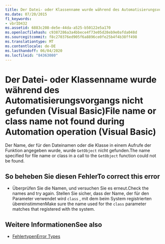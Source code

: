 ```yaml
---
title: Der Datei- oder Klassenname wurde während des Automatisierungsvorgangs nicht gefunden
ms.date: 07/20/2015
f1_keywords:
- vbrID432
ms.assetid: 6883c208-de5e-44da-a525-b50122e5a170
ms.openlocfilehash: c9387286a3a4bbece4f73e05d28eb9e0afda048d
ms.sourcegitcommit: f8c270376ed905f6a8896ce0fe25b4f4b38ff498
ms.translationtype: MT
ms.contentlocale: de-DE
ms.lasthandoff: 06/04/2020
ms.locfileid: "84363080"
---
```

# <a name="file-name-or-class-name-not-found-during-automation-operation-visual-basic"></a><span data-ttu-id="d36f5-102">Der Datei- oder Klassenname wurde während des Automatisierungsvorgangs nicht gefunden (Visual Basic)</span><span class="sxs-lookup"><span data-stu-id="d36f5-102">File name or class name not found during Automation operation (Visual Basic)</span></span>
<span data-ttu-id="d36f5-103">Der Name, der für den Dateinamen oder die Klasse in einem Aufrufe der Funktion angegeben wurde, wurde `GetObject` nicht gefunden.</span><span class="sxs-lookup"><span data-stu-id="d36f5-103">The name specified for file name or class in a call to the `GetObject` function could not be found.</span></span>  
  
## <a name="to-correct-this-error"></a><span data-ttu-id="d36f5-104">So beheben Sie diesen Fehler</span><span class="sxs-lookup"><span data-stu-id="d36f5-104">To correct this error</span></span>  
  
- <span data-ttu-id="d36f5-105">Überprüfen Sie die Namen, und versuchen Sie es erneut.</span><span class="sxs-lookup"><span data-stu-id="d36f5-105">Check the names and try again.</span></span> <span data-ttu-id="d36f5-106">Stellen Sie sicher, dass der Name, der für den Parameter verwendet wird `class` , mit dem beim System registrierten übereinstimmen</span><span class="sxs-lookup"><span data-stu-id="d36f5-106">Make sure the name used for the `class` parameter matches that registered with the system.</span></span>  
  
## <a name="see-also"></a><span data-ttu-id="d36f5-107">Weitere Informationen</span><span class="sxs-lookup"><span data-stu-id="d36f5-107">See also</span></span>

- [<span data-ttu-id="d36f5-108">Fehlertypen</span><span class="sxs-lookup"><span data-stu-id="d36f5-108">Error Types</span></span>](../../programming-guide/language-features/error-types.md)

